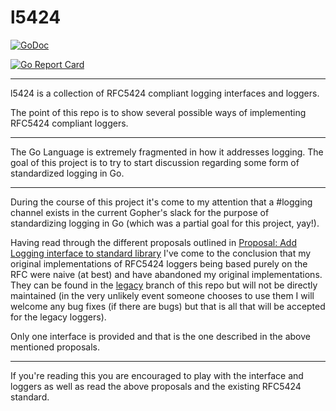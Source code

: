 # l5424

[![GoDoc][docs_badge]][docs]

[![Go Report Card][report_card_badge]][report_card]

---

l5424 is a collection of RFC5424 compliant logging interfaces and loggers.

The point of this repo is to show several possible ways of implementing RFC5424 compliant loggers.

---

The Go Language is extremely fragmented in how it addresses logging. The goal of this project is to
try to start discussion regarding some form of standardized logging in Go.

---

During the course of this project it's come to my attention that a #logging channel exists in the current
Gopher's slack for the purpose of standardizing logging in Go (which was a partial goal for this project,
yay!).

Having read through the different proposals outlined in [Proposal: Add Logging interface to standard library](https://docs.google.com/document/d/1oTjtY49y8iSxmM9YBaz2NrZIlaXtQsq3nQMd-E0HtwM/edit#) I've come to the conclusion that my original implementations of RFC5424 loggers being based purely on the RFC were naive (at best) and have abandoned my original implementations. They can be found in the [legacy](https://github.com/justanotherorganization/l5424/tree/legacy) branch of this repo but will not be directly maintained (in the very unlikely event someone chooses to use them I will welcome any bug fixes (if there are bugs) but that is all that will be accepted for the legacy loggers).

Only one interface is provided and that is the one described in the above mentioned proposals.

---

If you're reading this you are encouraged to play with the interface and loggers as well as read
the above proposals and the existing RFC5424 standard.

[docs]: https://godoc.org/github.com/justanotherorganization/l5424
[docs_badge]: https://godoc.org/github.com/justanotherorganization/l5424?status.svg
[report_card]: https://goreportcard.com/report/github.com/justanotherorganization/l5424
[report_card_badge]: https://goreportcard.com/badge/github.com/justanotherorganization/l5424